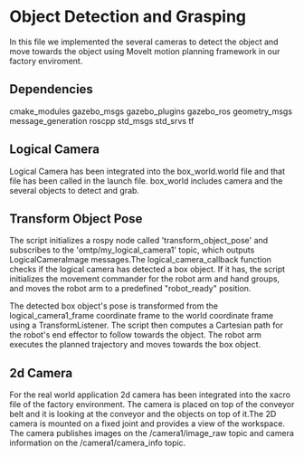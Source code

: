# Object Detection and Grasping 

In this file we implemented the several cameras to detect the object and move towards the object using MoveIt motion planning framework in our factory enviroment.

## Dependencies 

  cmake_modules
  gazebo_msgs
  gazebo_plugins
  gazebo_ros
  geometry_msgs
  message_generation
  roscpp
  std_msgs
  std_srvs
  tf

## Logical Camera

Logical Camera has been integrated into the box_world.world file and that file has been called in the launch file. box_world includes camera and the several objects to detect and grab.

## Transform Object Pose

The script initializes a rospy node called 'transform_object_pose' and subscribes to the 'omtp/my_logical_camera1' topic, which outputs LogicalCameraImage messages.The logical_camera_callback function checks if the logical camera has detected a box object. If it has, the script initializes the movement commander for the robot arm and hand groups, and moves the robot arm to a predefined "robot_ready" position.

The detected box object's pose is transformed from the logical_camera1_frame coordinate frame to the world coordinate frame using a TransformListener. The script then computes a Cartesian path for the robot's end effector to follow towards the object. The robot arm executes the planned trajectory and moves towards the box object.

## 2d Camera 
For the real world application 2d camera has been integrated into the xacro file of the factory environment. The camera is placed on top of the conveyor belt and it is looking at the conveyor and the objects on top of it.The 2D camera is mounted on a fixed joint and provides a view of the workspace. The camera publishes images on the /camera1/image_raw topic and camera information on the /camera1/camera_info topic. 

